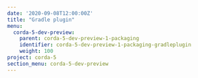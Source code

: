 ```yaml
---
date: '2020-09-08T12:00:00Z'
title: "Gradle plugin"
menu:
  corda-5-dev-preview:
    parent: corda-5-dev-preview-1-packaging
    identifier: corda-5-dev-preview-1-packaging-gradleplugin
    weight: 100
project: corda-5
section_menu: corda-5-dev-preview
---
```

